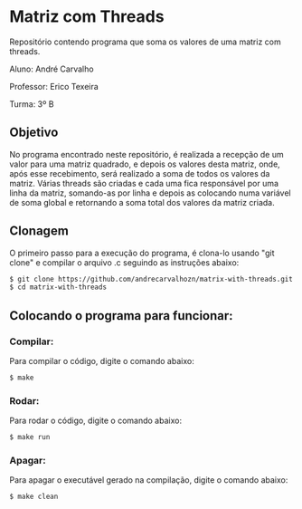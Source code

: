 # Matriz com Threads
Repositório contendo programa que soma os valores de uma matriz com threads.

Aluno: André Carvalho

Professor: Erico Texeira

Turma: 3º B

## Objetivo
No programa encontrado neste repositório, é realizada a recepção de um valor para uma matriz quadrado, e depois os valores desta matriz, onde, após esse recebimento, será realizado a soma de todos os valores da matriz. Várias threads são criadas e cada uma fica responsável por uma linha da matriz, somando-as por linha e depois as colocando numa variável de soma global e retornando a soma total dos valores da matriz criada.

## Clonagem
O primeiro passo para a execução do programa, é clona-lo usando "git clone" e compilar o arquivo .c seguindo as instruções abaixo:

```bash
$ git clone https://github.com/andrecarvalhozn/matrix-with-threads.git
$ cd matrix-with-threads
```

## Colocando o programa para funcionar:

### Compilar:
Para compilar o código, digite o comando abaixo:

```bash
$ make
```

### Rodar:
Para rodar o código, digite o comando abaixo:

```bash
$ make run
```

### Apagar:
Para apagar o executável gerado na compilação, digite o comando abaixo:

```bash
$ make clean
```
